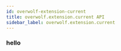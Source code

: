 ```yaml
---
id: overwolf-extension-current
title: overwolf.extension.current API
sidebar_label: overwolf.extension.current
---
```


### hello